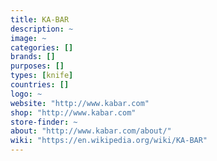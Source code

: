 ```yaml
---
title: KA-BAR
description: ~
image: ~
categories: []
brands: []
purposes: []
types: [knife]
countries: []
logo: ~
website: "http://www.kabar.com"
shop: "http://www.kabar.com"
store-finder: ~
about: "http://www.kabar.com/about/"
wiki: "https://en.wikipedia.org/wiki/KA-BAR"
---
```

